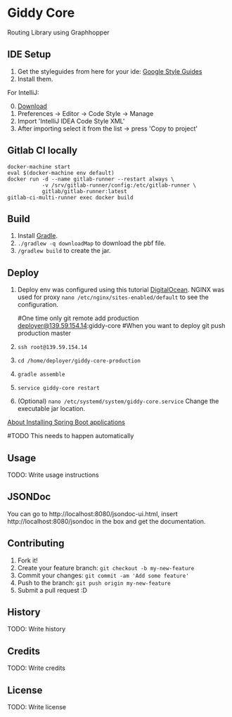 # Giddy Core

Routing Library using Graphhopper

## IDE Setup

1. Get the styleguides from here for your ide: [Google Style Guides](https://github.com/google/styleguide)
2. Install them.

For IntelliJ:

0. [Download](https://raw.githubusercontent.com/google/styleguide/gh-pages/intellij-java-google-style.xml)
1. Preferences -> Editor -> Code Style -> Manage
2. Import 'IntelliJ IDEA Code Style XML'
3. After importing select it from the list -> press 'Copy to project'

## Gitlab CI locally

    docker-machine start
    eval $(docker-machine env default)
    docker run -d --name gitlab-runner --restart always \
               -v /srv/gitlab-runner/config:/etc/gitlab-runner \
               gitlab/gitlab-runner:latest
    gitlab-ci-multi-runner exec docker build


## Build

1. Install [Gradle](https://gradle.org/gradle-download/).
2. `./gradlew -q downloadMap` to download the pbf file.
3. `/gradlew build` to create the jar.


## Deploy

1. Deploy env was configured using this tutorial [DigitalOcean](https://www.digitalocean.com/community/tutorials/how-to-use-git-hooks-to-automate-development-and-deployment-tasks). NGINX was used for proxy `nano /etc/nginx/sites-enabled/default` to see the configuration.


    #One time only
    git remote add production deployer@139.59.154.14:giddy-core
    #When you want to deploy
    git push production master

2. `ssh root@139.59.154.14`
3. `cd /home/deployer/giddy-core-production`
4. `gradle assemble`
5. `service giddy-core restart`
6. (Optional) `nano /etc/systemd/system/giddy-core.service` Change the executable jar location.

[About Installing Spring Boot applications](http://docs.spring.io/spring-boot/docs/current/reference/html/deployment-install.html)

#TODO This needs to happen automatically

## Usage

TODO: Write usage instructions


## JSONDoc

You can go to http://localhost:8080/jsondoc-ui.html, insert http://localhost:8080/jsondoc in the box and get the documentation.

## Contributing

1. Fork it!
2. Create your feature branch: `git checkout -b my-new-feature`
3. Commit your changes: `git commit -am 'Add some feature'`
4. Push to the branch: `git push origin my-new-feature`
5. Submit a pull request :D

## History

TODO: Write history

## Credits

TODO: Write credits

## License

TODO: Write license
